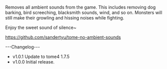 Removes all ambient sounds from the game. This includes removing dog barking, bird screeching, blacksmith sounds, wind, and so on. Monsters will still make their growling and hissing noises while fighting.

Enjoy the sweet sound of silence~

https://github.com/sandertyu/tome-no-ambient-sounds

---Changelog---
- v1.0.1 Update to tome4 1.7.5
- v1.0.0 Initial release.


